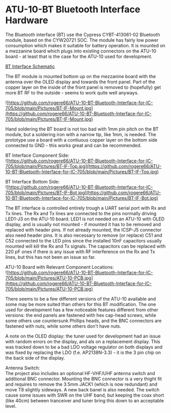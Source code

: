 # ATU-10-BT Bluetooth Interface Hardware
The Bluetooth interface (BT) use the Cypress CYBT-413061-02 Bluetooth module, based on the CYW20721 SOC. The module has fairly low power consumption which makes it suitable for battery operation. It is mounted on a mezzanine board which plugs into existing connectors on the ATU-10 board - at least that is the case for the ATU-10 used for development.

[BT Interface Schematic](https://github.com/rogere66/ATU-10-BT-Bluetooth-Interface-for-IC-705/blob/main/Hardware/ATU-10-Bluetooth-IF.pdf)

The BT module is mounted bottom up on the mezzanine board with the antenna over the OLED display and towards the front panel. Part of the copper layer on the inside of the front panel is removed to (hopefully) get more BT RF to the outside - seems to work quite well anyways.

![https://github.com/rogere66/ATU-10-BT-Bluetooth-Interface-for-IC-705/blob/main/Pictures/BT-IF-Mount.jpg](https://github.com/rogere66/ATU-10-BT-Bluetooth-Interface-for-IC-705/blob/main/Pictures/BT-IF-Mount.jpg)

Hand soldering the BT board is not too bad with 1mm pin pitch on the BT module, but a soldering iron with a narrow tip, like 1mm, is needed. The prototype use a board with a contiuous copper layer on the bottom side connected to GND - this works great and can be recommended.

BT Interface Component Side:\
![https://github.com/rogere66/ATU-10-BT-Bluetooth-Interface-for-IC-705/blob/main/Pictures/BT-IF-Top.jpg](https://github.com/rogere66/ATU-10-BT-Bluetooth-Interface-for-IC-705/blob/main/Pictures/BT-IF-Top.jpg)

BT Interface Bottom Side:\
![https://github.com/rogere66/ATU-10-BT-Bluetooth-Interface-for-IC-705/blob/main/Pictures/BT-IF-Bot.jpg](https://github.com/rogere66/ATU-10-BT-Bluetooth-Interface-for-IC-705/blob/main/Pictures/BT-IF-Bot.jpg)

The BT interface is controlled entirely trough a UART serial port with Rx and Tx lines. The Rx and Tx lines are connected to the pins normally driving LED1-J3 on the ATU-10 board. LED1 is not needed on an ATU-10 with OLED display, and is usually not mounted - if mounted it has to be removed and replaced with header pins. If not already mounted, the ICSP-J5 connector also need header pins. It is also necessary to remove (or replace) C51 and C52 connected to the LED pins since the installed 10nF capacitors usually mounted will kill the Rx and Tx signals. The capacitors can be replaced with 220 pF ones if there is any issue with RF interference on the Rx and Tx lines, but this has not been an issue so far.

ATU-10 Board with Relevant Component Locations:\
![https://github.com/rogere66/ATU-10-BT-Bluetooth-Interface-for-IC-705/blob/main/Pictures/ATU-10-PCB.jpg](https://github.com/rogere66/ATU-10-BT-Bluetooth-Interface-for-IC-705/blob/main/Pictures/ATU-10-PCB.jpg)

There seems to be a few different versions of the ATU-10 available and some may be more suited than others for this BT modification. The one used for development has a few noticeable features different from other versions: the end panels are fastened with hex cap-head screws, while some others use countersunk Phillips heads, and the BNC connectors are fastened with nuts, while some others don't have nuts. 

A note on the OLED display: the tuner used for development had an issue with random errors on the display, and als on a replacement display. This was tracked down to be a bad LDO voltage regulator on both displays and was fixed by replacing the LDO (f.e. AP2138N-3.3) - it is the 3 pin chip on the back side of the display.

Antenna Switch:\
The project also includes an optional HF-VHF/UHF antenna switch and additional BNC connector. Mounting the BNC connector is a very thight fit and requires to remove the 3.5mm JACK1 (which is now redundant) and move T8 slightly sideways. A new back banel is also needed. The switch cause some issues with SWR on the UHF band, but keeping the coax short (like 40cm) between tranceiver and tuner bring this down to an acceptable level.


